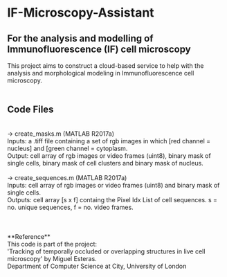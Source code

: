 # IF-Microscopy-Assistant
## For the analysis and modelling of Immunofluorescence (IF) cell microscopy
This project aims to construct a cloud-based service to help with the analysis and morphological modeling in Immunofluorescence cell microscopy.
<br><br>
## Code Files
<br>
-> create_masks.m (MATLAB R2017a) <br>
Inputs: a .tiff file containing a set of rgb images in which [red channel = nucleus] and [green channel = cytoplasm. <br>
Output: cell array of rgb images or video frames (uint8), binary mask of single cells, binary mask of cell clusters and binary mask of nucleus. <br><br>
-> create_sequences.m  (MATLAB R2017a) <br>
Inputs: cell array of rgb images or video frames (uint8) and binary mask of single cells. <br>
Outputs: cell array [s x f] containg the Pixel Idx List of cell sequences. s = no. unique sequences, f = no. video frames. 
<br><br><br><br>
**Reference**
<br>
This code is part of the project: <br>
'Tracking of temporally occluded or overlapping structures in live cell microscopy' by Miguel Esteras. <br>
Department of Computer Science at City, University of London
